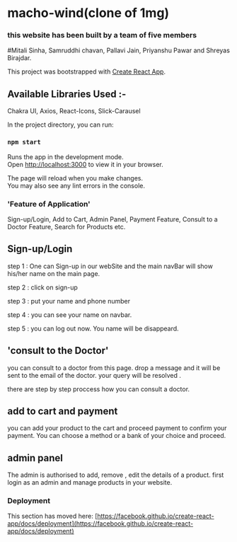 
# macho-wind(clone of 1mg)
### this website has been built by a team of five members 
#Mitali Sinha, Samruddhi chavan, Pallavi Jain, Priyanshu Pawar and Shreyas Birajdar.

This project was bootstrapped with [Create React App](https://github.com/facebook/create-react-app).

## Available Libraries Used :-
Chakra UI, Axios, React-Icons, Slick-Carausel

In the project directory, you can run:

### `npm start`

Runs the app in the development mode.\
Open [http://localhost:3000](http://localhost:3000) to view it in your browser.

The page will reload when you make changes.\
You may also see any lint errors in the console.

### 'Feature of Application'

Sign-up/Login, Add to Cart, Admin Panel, Payment Feature, Consult to a Doctor Feature, Search for Products etc.

##   Sign-up/Login

step 1 : One can Sign-up in our webSite and the main navBar will show his/her name on the main page.

step 2 : click on sign-up

step 3 : put your name and phone number

step 4 : you can see your name on navbar.

step 5 : you can log out now. You name will be disappeard.

## 'consult to the Doctor'

you can consult to a doctor from this page.
drop a message and it will be sent to the email of the doctor.
your query will be resolved .

there are step by step proccess how you can consult a doctor.

## add to cart and payment
 you can add your product to the cart and proceed payment to confirm your payment.
 You can choose a method or a bank of your choice and proceed.

 ## admin panel
 The admin is authorised to add, remove , edit the details of a product.
 first login as an admin and manage products in your website.

### Deployment

This section has moved here: [https://facebook.github.io/create-react-app/docs/deployment](https://facebook.github.io/create-react-app/docs/deployment)